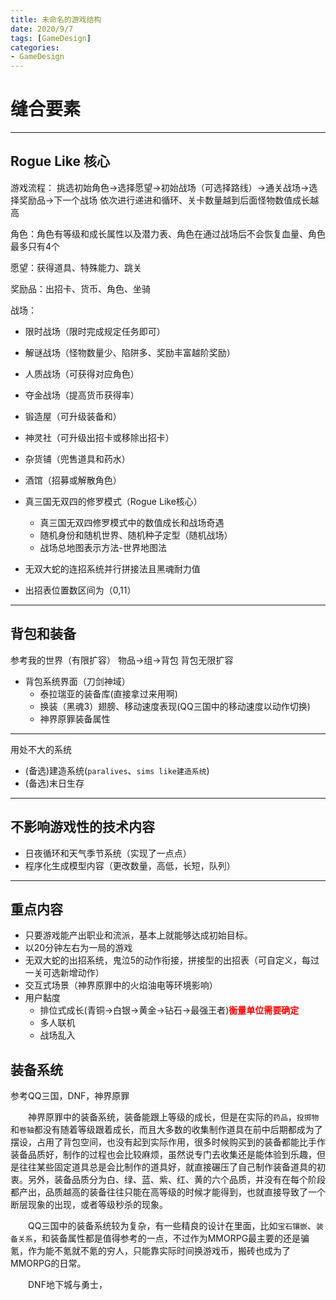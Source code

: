 ```yaml
---
title: 未命名的游戏结构
date: 2020/9/7
tags: [GameDesign]
categories: 
- GameDesign
---
```

<style type="text/css">
r {color:red; font-weight: 700;}
yellow {color: yellow ; font-weight: 700;}
g {color:green;font-weight: 700;}
</style>

# 缝合要素

---
## Rogue Like 核心

游戏流程：
挑选初始角色->选择愿望->初始战场（可选择路线）->通关战场->选择奖励品->下一个战场
依次进行递进和循环、关卡数量越到后面怪物数值成长越高

角色：角色有等级和成长属性以及潜力表、角色在通过战场后不会恢复血量、角色最多只有4个

愿望：获得道具、特殊能力、跳关

奖励品：出招卡、货币、角色、坐骑

战场：
- 限时战场（限时完成规定任务即可）
- 解谜战场（怪物数量少、陷阱多、奖励丰富越阶奖励）
- 人质战场（可获得对应角色）
- 夺金战场（提高货币获得率）
- 锻造屋（可升级装备和）
- 神灵社（可升级出招卡或移除出招卡）
- 杂货铺（兜售道具和药水）
- 酒馆（招募或解散角色）

- 真三国无双四的修罗模式（Rogue Like核心）
  - 真三国无双四修罗模式中的数值成长和战场奇遇
  - 随机身份和随机世界、随机种子定型（随机战场）
  - 战场总地图表示方法-世界地图法
- 无双大蛇的连招系统并行拼接法且黑魂耐力值
- 出招表位置数区间为（0,11）

---
## 背包和装备

参考我的世界（有限扩容）
物品->组->背包
背包无限扩容

- 背包系统界面（刀剑神域）
  - 泰拉瑞亚的装备库(直接拿过来用啊)
  - 换装（黑魂3）翅膀、移动速度表现(QQ三国中的移动速度以动作切换)
  - 神界原罪装备属性


---

用处不大的系统
- (备选)建造系统(`paralives`、`sims like建造系统`)
- (备选)末日生存
  

---
## 不影响游戏性的技术内容

- 日夜循环和天气季节系统（实现了一点点）
- 程序化生成模型内容（更改数量，高低，长短，队列）
-----------

## 重点内容
- 只要游戏能产出职业和流派，基本上就能够达成初始目标。
- 以20分钟左右为一局的游戏
- 无双大蛇的出招系统，鬼泣5的动作衔接，拼接型的出招表（可自定义，每过一关可选新增动作）
- 交互式场景（神界原罪中的火焰油电等环境影响）
- 用户黏度
  - 排位式成长(青铜->白银->黄金->钻石->最强王者)<r>衡量单位需要确定</r>
  - 多人联机
  - 战场乱入


## 装备系统

参考QQ三国，DNF，神界原罪

&emsp;&emsp;神界原罪中的装备系统，装备能跟上等级的成长，但是在实际的`药品`，`投掷物`和`卷轴`都没有随着等级跟着成长，而且大多数的收集制作道具在前中后期都成为了摆设，占用了背包空间，也没有起到实际作用，很多时候购买到的装备都能比手作装备品质好，制作的过程也会比较麻烦，虽然说专门去收集还是能体验到乐趣，但是往往某些固定道具总是会比制作的道具好，就直接碾压了自己制作装备道具的初衷。另外，装备品质分为白、绿、蓝、紫、红、黄的六个品质，并没有在每个阶段都产出，品质越高的装备往往只能在高等级的时候才能得到，也就直接导致了一个断层现象的出现，或者等级秒杀的现象。

&emsp;&emsp;QQ三国中的装备系统较为复杂，有一些精良的设计在里面，比如`宝石镶嵌`、`装备关系`，和装备属性都是值得参考的一点，不过作为MMORPG最主要的还是骗氪，作为能不氪就不氪的穷人，只能靠实际时间换游戏币，搬砖也成为了MMORPG的日常。

&emsp;&emsp;DNF地下城与勇士，